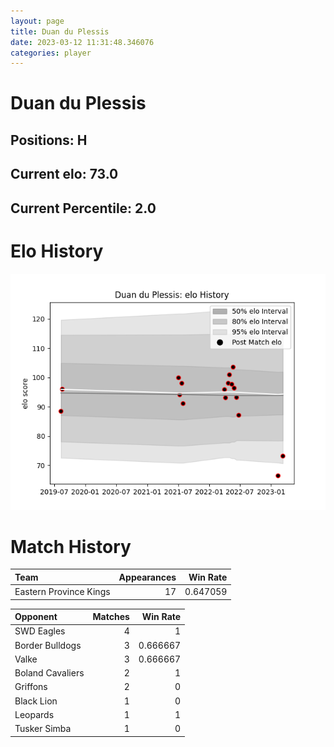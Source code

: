 ```yaml
---  
layout: page  
title: Duan du Plessis  
date: 2023-03-12 11:31:48.346076  
categories: player  
---
```

# Duan du Plessis

## Positions: H

## Current elo: 73.0

## Current Percentile: 2.0

# Elo History


![elo history](history_DuanduPlessis.png)
# Match History


| Team                   |   Appearances |   Win Rate |
|:-----------------------|--------------:|-----------:|
| Eastern Province Kings |            17 |   0.647059 |

| Opponent         |   Matches |   Win Rate |
|:-----------------|----------:|-----------:|
| SWD Eagles       |         4 |   1        |
| Border Bulldogs  |         3 |   0.666667 |
| Valke            |         3 |   0.666667 |
| Boland Cavaliers |         2 |   1        |
| Griffons         |         2 |   0        |
| Black Lion       |         1 |   0        |
| Leopards         |         1 |   1        |
| Tusker Simba     |         1 |   0        |